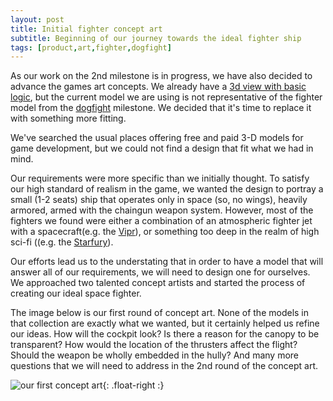 ```yaml
---
layout: post
title: Initial fighter concept art
subtitle: Beginning of our journey towards the ideal fighter ship
tags: [product,art,fighter,dogfight]
---
```


As our work on the 2nd milestone is in progress, we have also decided to advance the games art concepts.  We already have a [3d view with basic logic](/2021-02-05-3d-wired), but the current model we are using is not representative of the fighter model from the [dogfight](/tags/#dogfight) milestone. We decided that it's time to replace it with something more fitting. 

We've searched the usual places offering free and paid 3-D models for game development, but we could not find a design that fit what we had in mind.

Our requirements were more specific than we initially thought. To satisfy our high standard of realism in the game, we wanted the design to portray a small (1-2 seats) ship that operates only in space (so, no wings), heavily armored, armed with the chaingun weapon system. However, most of the fighters we found were either a combination of an atmospheric fighter jet with a spacecraft(e.g. the [Vipr](https://galactica.fandom.com/wiki/Viper)), or something too deep in the realm of high sci-fi ((e.g. the [Starfury]( https://babylon5.fandom.com/wiki/SA-23E_Mitchell-Hyundyne_Starfury)).

Our efforts lead us to the understating that in order to have a model that will answer all of our requirements, we will need to design one for ourselves. We approached two talented concept artists and started the process of creating our ideal space fighter. 

The image below is our first round of concept art. None of the models in that collection are exactly what we wanted, but it certainly helped us refine our ideas. How will the cockpit look? Is there a reason for the canopy to be transparent? How would the location of the thrusters affect the flight? Should the weapon be wholly embedded in the hully? And many more questions that we will need to address in the 2nd round of the concept art.

![our first concept art](/assets/img/fighter-art-1.png){: .float-right :}
